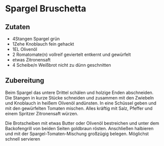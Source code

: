 # Spargel Bruschetta

## Zutaten

- 4Stangen Spargel grün
- 1Zehe Knoblauch fein gehackt
- 1EL Olivenöl
- 2 Romatomate(n) vollreif geviertelt entkernt und gewürfelt
- etwas Zitronensaft
- 4 Scheibe/n Weißbrot nicht zu dünn geschnitten

## Zubereitung

Beim Spargel das untere Drittel schälen und holzige Enden abschneiden. Die Stangen in kurze Stücke schneiden und zusammen mit den Zwiebeln und Knoblauch in heißem Olivenöl andünsten. In eine Schüssel geben und mit den gewürfelten Tomaten mischen. Alles kräftig mit Salz, Pfeffer und einem Spritzer Zitronensaft würzen.

Die Brotscheiben mit etwas Butter oder Olivenöl bestreichen und unter dem Backofengrill von beiden Seiten goldbraun rösten. Anschließen halbieren und mit der Spargel-Tomaten-Mischung großzügig belegen. Möglichst schnell servieren
